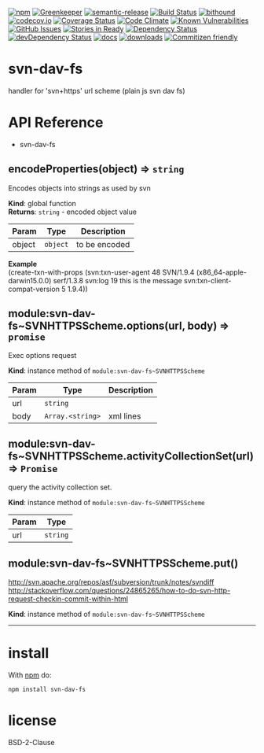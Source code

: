 [![npm](https://img.shields.io/npm/v/svn-dav-fs.svg)](https://www.npmjs.com/package/svn-dav-fs)
[![Greenkeeper](https://badges.greenkeeper.io/arlac77/svn-dav-fs)](https://greenkeeper.io/)
[![semantic-release](https://img.shields.io/badge/%20%20%F0%9F%93%A6%F0%9F%9A%80-semantic--release-e10079.svg)](https://github.com/arlac77/svn-dav-fs)
[![Build Status](https://secure.travis-ci.org/arlac77/svn-dav-fs.png)](http://travis-ci.org/arlac77/svn-dav-fs)
[![bithound](https://www.bithound.io/github/arlac77/svn-dav-fs/badges/score.svg)](https://www.bithound.io/github/arlac77/svn-dav-fs)
[![codecov.io](http://codecov.io/github/arlac77/svn-dav-fs/coverage.svg?branch=master)](http://codecov.io/github/arlac77/svn-dav-fs?branch=master)
[![Coverage Status](https://coveralls.io/repos/arlac77/svn-dav-fs/badge.svg)](https://coveralls.io/r/arlac77/svn-dav-fs)
[![Code Climate](https://codeclimate.com/github/arlac77/svn-dav-fs/badges/gpa.svg)](https://codeclimate.com/github/arlac77/svn-dav-fs)
[![Known Vulnerabilities](https://snyk.io/test/github/arlac77/svn-dav-fs/badge.svg)](https://snyk.io/test/github/arlac77/svn-dav-fs)
[![GitHub Issues](https://img.shields.io/github/issues/arlac77/svn-dav-fs.svg?style=flat-square)](https://github.com/arlac77/svn-dav-fs/issues)
[![Stories in Ready](https://badge.waffle.io/arlac77/svn-dav-fs.svg?label=ready&title=Ready)](http://waffle.io/arlac77/svn-dav-fs)
[![Dependency Status](https://david-dm.org/arlac77/svn-dav-fs.svg)](https://david-dm.org/arlac77/svn-dav-fs)
[![devDependency Status](https://david-dm.org/arlac77/svn-dav-fs/dev-status.svg)](https://david-dm.org/arlac77/svn-dav-fs#info=devDependencies)
[![docs](http://inch-ci.org/github/arlac77/svn-dav-fs.svg?branch=master)](http://inch-ci.org/github/arlac77/svn-dav-fs)
[![downloads](http://img.shields.io/npm/dm/svn-dav-fs.svg?style=flat-square)](https://npmjs.org/package/svn-dav-fs)
[![Commitizen friendly](https://img.shields.io/badge/commitizen-friendly-brightgreen.svg)](http://commitizen.github.io/cz-cli/)

svn-dav-fs
==========
handler for 'svn+https' url scheme (plain js svn dav fs)

# API Reference
- svn-dav-fs

  <a name="encodeProperties"></a>

## encodeProperties(object) ⇒ <code>string</code>
Encodes objects into strings as used by svn

**Kind**: global function  
**Returns**: <code>string</code> - encoded object value  

| Param | Type | Description |
| --- | --- | --- |
| object | <code>object</code> | to be encoded |

**Example**  
(create-txn-with-props
   (svn:txn-user-agent 48 SVN/1.9.4 (x86_64-apple-darwin15.0.0) serf/1.3.8
    svn:log 19 this is the message
    svn:txn-client-compat-version 5 1.9.4))
  <a name="module_svn-dav-fs..SVNHTTPSScheme+options"></a>

## module:svn-dav-fs~SVNHTTPSScheme.options(url, body) ⇒ <code>promise</code>
Exec options request

**Kind**: instance method of <code>module:svn-dav-fs~SVNHTTPSScheme</code>  

| Param | Type | Description |
| --- | --- | --- |
| url | <code>string</code> |  |
| body | <code>Array.&lt;string&gt;</code> | xml lines |

  <a name="module_svn-dav-fs..SVNHTTPSScheme+activityCollectionSet"></a>

## module:svn-dav-fs~SVNHTTPSScheme.activityCollectionSet(url) ⇒ <code>Promise</code>
query the activity collection set.

**Kind**: instance method of <code>module:svn-dav-fs~SVNHTTPSScheme</code>  

| Param | Type |
| --- | --- |
| url | <code>string</code> | 

  <a name="module_svn-dav-fs..SVNHTTPSScheme+put"></a>

## module:svn-dav-fs~SVNHTTPSScheme.put()
http://svn.apache.org/repos/asf/subversion/trunk/notes/svndiff
http://stackoverflow.com/questions/24865265/how-to-do-svn-http-request-checkin-commit-within-html

**Kind**: instance method of <code>module:svn-dav-fs~SVNHTTPSScheme</code>  
* * *

install
=======

With [npm](http://npmjs.org) do:

```shell
npm install svn-dav-fs
```

license
=======

BSD-2-Clause
